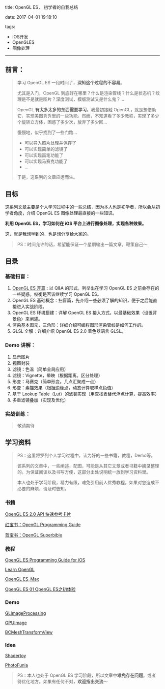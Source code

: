 title: OpenGL ES， 初学者的自我总结

date: 2017-04-01 19:18:10

tags:

- iOS开发
- OpenGLES
- 图像处理

------

## 前言：

> 学习 OpenGL ES 一段时间了，**深知这个过程的不容易**。
>
> 尤其是入门，OpenGL 到底好在哪里？什么是渲染管线？什么是状态机？纹理是不是就是图片？深度测试，模版测试又是什么鬼？...
>
> OpenGL **有太多太多的东西需要学习**。我最初接触 OpenGL，就是想借助它，实现美图秀秀里的一些功能。然而，不知道看了多少教程，实现了多少个旋转立方体，困惑了多少次，放弃了多少回...
>
> 慢慢地，似乎找到了一些门路...
>
> - 可以导入照片处理并保存了
> - 可以实现简单的滤镜了
> - 可以实现画笔功能了
> - 可以实现马赛克功能了
> - ...
>
> 于是，这系列的文章应运而生。

<!--more-->



## 目标

这系列文章主要是个人学习过程中的一些总结，因为本人也是初学者，所以会从初学者角度，介绍 OpenGL ES 图像处理最直接的一些知识。

**利用 OpenGL ES，学习如何在 iOS 平台上进行图像处理，实现各种效果。**

这，就是我想学到的，也是想分享给大家的。



> PS：时间允许的话，希望能保证一个星期输出一篇文章，鞭策自己～



## 目录

### 基础扫盲：

1. [OpenGL ES 开篇](http://colin1994.github.io/2017/04/01/OpenGLES-Lesson00/) : 以 Q&A 的形式，列举出在学习 OpenGL ES 之前会存在的一些疑惑。权衡是否该继续学习 OpenGL ES。
2. OpenGL ES 基础概念：扫盲篇，先介绍一些必须了解的知识，便于之后能直接进入实战阶段。
3. OpenGL ES 环境搭建：详解 OpenGL ES 接入方式，以最基础效果（设置背景色）来阐述。
4. 渲染基本图元，三角形：详细介绍可编程图形渲染管线是如何工作的。
5. GLSL 全解：详细介绍 OpenGL ES 2.0 着色器语言 GLSL。



### Demo 讲解：

1. 显示图片
2. 视图封装
3. 滤镜：色温（简单全局应用）
4. 滤镜：Vignette，晕映（根据距离，区分处理）
5. 形变：马赛克（简单形变，几点汇聚成一点）
6. 形变：素描效果（根据边缘点，动态计算取样点色值）
7. 基于 Lookup Table（Lut）的滤镜实现（用查找表替代浮点计算，提高效率）
8. 多重滤镜叠加（实现及优化）



### 实战训练：

> 敬请期待





## 学习资料

> PS：这里将罗列个人学习过程中，认为好的一些书籍，教程，Demo等。
>
> 该系列的文章中，一些阐述，配图，可能是从其它文章或者书籍中摘录整理的。为保证阅读以及书写方便，这部分出处说明统一放到学习资料里。
>
> 本人也处于学习阶段，精力有限，难免引用前人优秀教程。如果对您造成不必要的麻烦，请及时告知。



### 书籍

[OpenGL ES 2.0 API 快速参考卡片](https://www.khronos.org/opengles/sdk/docs/reference_cards/OpenGL-ES-2_0-Reference-card.pdf)

[红宝书：OpenGL Programming Guide](https://www.amazon.com/OpenGL-Programming-Guide-Official-Learning/dp/0134495497)

[蓝宝书：OpenGL Superbible](https://www.amazon.com/OpenGL-Superbible-Comprehensive-Tutorial-Reference/dp/0672337479)



### 教程

[OpenGL ES Programming Guide for iOS](https://developer.apple.com/library/content/documentation/3DDrawing/Conceptual/OpenGLES_ProgrammingGuide/Introduction/Introduction.html#//apple_ref/doc/uid/TP40008793-CH1-SW1)

[Learn OpenGL](http://learnopengl.com/)

[OpenGL ES_Max](http://www.edwinho.org/lessons/2015-08/opengl-es.html)

[OpenGL ES 01 OpenGL ES之初体验](http://blog.csdn.net/kesalin/article/details/8221393)



### Demo

[GLImageProcessing](https://github.com/twenty3/GLImageProcessing)

[GPUImage](https://github.com/BradLarson/GPUImage)

[BCMeshTransformView](https://github.com/Ciechan/BCMeshTransformView)



### Idea

[Shadertoy](https://www.shadertoy.com/)

[PhotoFunia](https://photofunia.com/)





> PS：本人也处于 OpenGL ES 学习阶段，所以文章中**难免存在问题**，或者待优化地方。如果有任何不对，**欢迎指出交流**～

